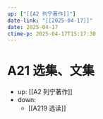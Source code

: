 ```yaml
---
up: ["[[A2 列宁著作]]"]
date-link: "[[2025-04-17]]"
date: 2025-04-17
ctime-p: 2025-04-17T15:17:30
---
```


# A21 选集、文集

- up: [[A2 列宁著作]]
- down:
	- [[A219 选读]]
